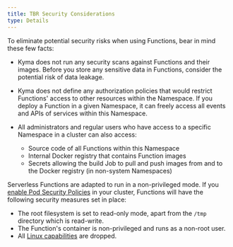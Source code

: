 ```yaml
---
title: TBR Security Considerations
type: Details
---
```


To eliminate potential security risks when using Functions, bear in mind these few facts:

- Kyma does not run any security scans against Functions and their images. Before you store any sensitive data in Functions, consider the potential risk of data leakage.

- Kyma does not define any authorization policies that would restrict Functions' access to other resources within the Namespace. If you deploy a Function in a given Namespace, it can freely access all events and APIs of services within this Namespace.

- All administrators and regular users who have access to a specific Namespace in a cluster can also access:

    - Source code of all Functions within this Namespace
    - Internal Docker registry that contains Function images
    - Secrets allowing the build Job to pull and push images from and to the Docker registry (in non-system Namespaces)

Serverless Functions are adapted to run in a non-privileged mode. If you [enable Pod Security Policies](https://kubernetes.io/docs/concepts/policy/pod-security-policy/#enabling-pod-security-policies) in your cluster, Functions will have the following security measures set in place:

- The root filesystem is set to read-only mode, apart from the `/tmp` directory which is read-write.
- The Function's container is non-privileged and runs as a non-root user.
- All [Linux capabilities](https://kubernetes.io/docs/concepts/policy/pod-security-policy/#capabilities) are dropped.
